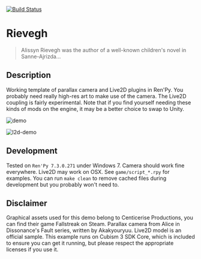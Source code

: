 [![Build Status](https://github.com/lightlyss/rievegh/workflows/build/badge.svg)](https://github.com/lightlyss/rievegh)
# Rievegh
> Alissyn Rievegh was the author of a well-known children's novel in Sanne-Ajrizda...

## Description
Working template of parallax camera and Live2D plugins in Ren'Py. You probably need
really high-res art to make use of the camera. The Live2D coupling is fairly experimental.
Note that if you find yourself needing these kinds of mods on the engine, it may
be a better choice to swap to Unity.

![demo](demo.gif)

![l2d-demo](l2d.gif)

## Development
Tested on `Ren'Py 7.3.0.271` under Windows 7. Camera should work fine everywhere.
Live2D may work on OSX. See `game/script_*.rpy` for examples. You can run `make clean`
to remove cached files during development but you probably won't need to.

## Disclaimer
Graphical assets used for this demo belong to Centicerise Productions, you can
find their game Fallstreak on Steam. Parallax camera from Alice in Dissonance's
Fault series, written by Akakyouryuu. Live2D model is an official sample. This
example runs on Cubism 3 SDK Core, which is included to ensure you can get it
running, but please respect the appropriate licenses if you use it.
